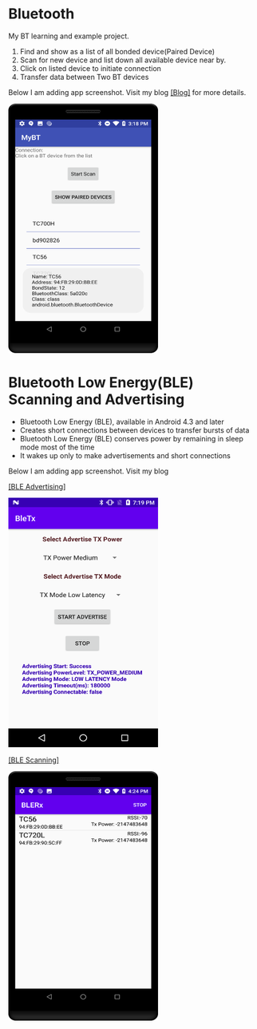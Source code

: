 # Bluetooth
My BT learning and example project.

1. Find and show as a list of all bonded device(Paired Device)
2. Scan for new device and list down all available device near by.
3. Click on listed device to initiate connection
4. Transfer data between Two BT devices

 Below I am adding app screenshot. 
 Visit my blog <a href="http://saurabhsharma123k.blogspot.com/">[Blog]</a> for more details.
 
 
 <a href="https://github.com/Saurabh-12/Bluetooth/blob/master/bt_scan_details.png">
 <img src="https://github.com/Saurabh-12/Bluetooth/blob/master/bt_scan_details.png" height="500" width="300" ></a>
 
 
 
 # Bluetooth Low Energy(BLE) Scanning and Advertising 
 - Bluetooth Low Energy (BLE), available in Android 4.3 and later
 - Creates short connections between devices to transfer bursts of data
 - Bluetooth Low Energy (BLE) conserves power by remaining in sleep mode most of the time
 - It wakes up only to make advertisements and short connections
 
 
 Below I am adding app screenshot. Visit my blog 
 
 
 <a href="https://saurabhsharma123k.blogspot.com/search/label/BLE%20Advertising/">[BLE Advertising]</a>
 
 
  <a href="https://github.com/Saurabh-12/Bluetooth/blob/master/ble_adver.png">
  <img src="https://github.com/Saurabh-12/Bluetooth/blob/master/ble_adver.png" height="500" width="300" ></a>
  
  
   <a href="https://saurabhsharma123k.blogspot.com/search/label/BLE%20Scanning">[BLE Scanning]</a>
   
   
   <a href="https://github.com/Saurabh-12/Bluetooth/blob/master/BLE_Scanning.png">
   <img src="https://github.com/Saurabh-12/Bluetooth/blob/master/BLE_Scanning.png" height="500" width="300" ></a>
 
 
 
 

 